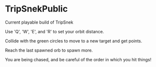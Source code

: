 # TripSnekPublic
Current playable build of TripSnek

Use 'Q', 'W', 'E', and 'R' to set your orbit distance.

Collide with the green circles to move to a new target and get points.

Reach the last spawned orb to spawn more.

You are being chased, and be careful of the order in which you hit things!
